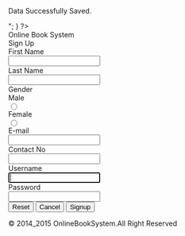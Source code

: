 
<?php

//connection

$database = "onlinebooksystem";
$con=mysql_connect("sql105.base.pk","basep_16322365","a6421567"); or die("not connect");
if ($con)
	mysql_select_db("basep_16322365_login", $con);
	
	if(isset($_POST['act']))
{

$First_Name=$_POST['f_name'];
$Last_Name=$_POST['l_name'];
$Gender=$_POST['Gender'];
$Email_Id=$_POST['Email_Id'];
$Mobile_Number=$_POST['Mobile_Number'];
$User_name=$_POST['User_name'];
$password=$_POST['password'];



$sql = "INSERT INTO signup " . 
"(f_name,l_name,gender,Email_Id,Mobile_Number,user_name,password) " . 
"VALUES('$First_Name','$Last_Name','$Gender','$Email_Id','$Mobile_Number','$User_name','$password')";        

        		 mysql_query($sql) or die(mysql_error());
				 
				 echo "<p class='mesage'>Data Successfully Saved. </p>";
}

?>








<!doctype html>
<html>
<head>
<meta charset="utf-8">
<title>Signup</title>
<link type="text/css" href="signup.css" rel="stylesheet">
</head>

<body>
<form action="#" method="post" class="mpr_form">
<div class="mpr_head"><div class="mpr_head_text">Online Book System</div></div>
<div class="mpr_log_head"><div class="mpr_log_text">Sign Up</div></div>


<div class="f_user_box">
<div class="f_username">First Name</div>
<input type="text" name="f_name" class="name" required />
</div>
<div class="l_user_box">
<div class="l_username">Last Name</div>
<input type="text" name="l_name" class="name" required />
</div>
<div class="gender_user_box">

<div class="gender_username">Gender</div>
<div class="gender_male">Male</div><input type="radio" name="Gender" value="male" class="male" required/>
<div class="gender_female">Female</div><input type="radio" name="Gender" class="female" value="female" required/>

</div>
<div class="e-mail_user_box">
<div class="email_username">E-mail</div>
<input type="text" name="Email_Id" class="name" required />
</div>
<div class="phone_user_box">
<div class="phone_username">Contact No</div>
<input type="text" name="Mobile_Number" class="name" required  />
</div>
<div class="mpr_user_box">
<div class="mpr_username">Username</div>
<input type="text" name="User_name" class="name" required tabindex="1" autofocus />
</div>
<div class="mpr_pass_box">
<div class="mpr_pass">Password</div>
<input type="password" name="password" class="name"/>
</div>

<input type="reset"  class="reset" value="Reset" />
<a href="online_book_system.php"><input type="button"  class="cancel" value="Cancel" /></a>
<input type="submit"  class="signup" value="Signup" name="act" />

</form>
<div class="mpr_footer">
  <div class="mpr_footer_text">&copy; 2014_2015 OnlineBookSystem.All Right Reserved
</div></div>
</body>
</html>
